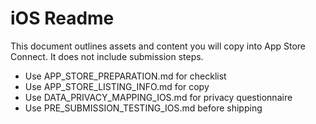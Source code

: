 # iOS Readme

This document outlines assets and content you will copy into App Store Connect. It does not include submission steps.

- Use APP_STORE_PREPARATION.md for checklist
- Use APP_STORE_LISTING_INFO.md for copy
- Use DATA_PRIVACY_MAPPING_IOS.md for privacy questionnaire
- Use PRE_SUBMISSION_TESTING_IOS.md before shipping

